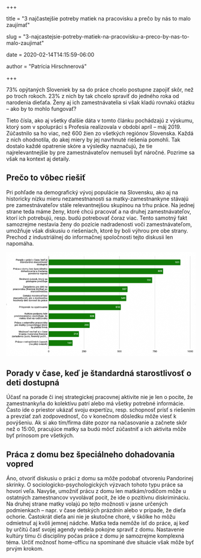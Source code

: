 +++

title = "3 najčastejšie potreby matiek na pracovisku a prečo by nás to malo zaujímať"

slug = "3-najcastejsie-potreby-matiek-na-pracovisku-a-preco-by-nas-to-malo-zaujimat"

date = 2020-02-14T14:15:59-06:00

author = "Patrícia Hirschnerová"

+++

73% opýtaných Sloveniek by sa do práce chcelo postupne zapojiť skôr, než po troch rokoch. 23% z nich by tak chcelo
spraviť do jedného roka od narodenia dieťaťa. Ženy aj ich zamestnávatelia si však kladú rovnakú otázku – ako by to mohlo
fungovať?
<!--more-->

Tieto čísla, ako aj všetky ďalšie dáta v tomto článku pochádzajú z výskumu, ktorý som v spolupráci s Profesia
realizovala v období apríl – máj 2019. Zúčastnilo sa ho viac, než 600 žien zo všetkých regiónov Slovenska. Každá z nich
ohodnotila, do akej miery by jej navrhnuté riešenia pomohli. Tak dostalo každé opatrenie skóre a výsledky naznačujú, že
tie najrelevantnejšie by pre zamestnávateľov nemuseli byť náročné. Pozrime sa však na kontext aj detaily.

## Prečo to vôbec riešiť

Pri pohľade na demografický vývoj populácie na Slovensku, ako aj na historicky nízku mieru nezamestnanosti sa
matky-zamestnankyne stávajú pre zamestnávateľov stále relevantnejšou skupinou na trhu práce. Na jednej strane teda máme
ženy, ktoré chcú pracovať a na druhej zamestnávateľov, ktorí ich potrebujú, resp. budú potrebovať čoraz viac. Tento
samotný fakt samozrejme nestavia ženy do pozície nadradenosti voči zamestnávateľom, umožňuje však diskusiu o riešeniach,
ktoré by boli výhrou pre obe strany. Prechod z industriálnej do informačnej spoločnosti tejto diskusii len napomáha.

<img src="potreby_graf.png" class="img-fluid mx-auto d-block"></img>

## Porady v čase, keď je štandardná starostlivosť o deti dostupná

Účasť na porade či inej strategickej pracovnej aktivite nie je len o pocite, že zamestnankyňa do kolektívu patrí alebo
má všetky potrebné informácie. Často ide o priestor ukázať svoju expertízu, resp. schopnosť prísť s riešením a prevziať
zaň zodpovednosť, čo v konečnom dôsledku môže viesť k povýšeniu. Ak si ako tím/firma dáte pozor na načasovanie a začnete
skôr než o 15:00, pracujúce matky sa budú môcť zúčastniť a ich aktivita môže byť prínosom pre všetkých.

## Práca z domu bez špeciálneho dohadovania vopred

Áno, otvoriť diskusiu o práci z domu sa môže podobať otvoreniu Pandorinej skrinky. O sociologicko-psychologických
výzvach tohoto typu práce sa hovorí veľa. Navyše, umožniť prácu z domu len matkám/rodičom môže u ostatných zamestnancov
vyvolávať pocit, že ide o pozitívnu diskrimináciu. Na druhej strane matky volajú po tejto možnosti v jasne určených
podmienkach – napr. v čase detských prázdnin alebo v prípade, že dieťa ochorie. Častokrát dieťa ani nie je skutočne
choré, v škôlke ho môžu odmietnuť aj kvôli jemnej nádche. Matka teda nemôže ísť do práce, aj keď by určitú časť svojej
agendy vedela pokojne spraviť z domu. Nastavenie kultúry tímu či disciplíny počas práce z domu je samozrejme komplexná
téma. Určiť možnosť home-officu na spomínané dve situácie však môže byť prvým krokom.